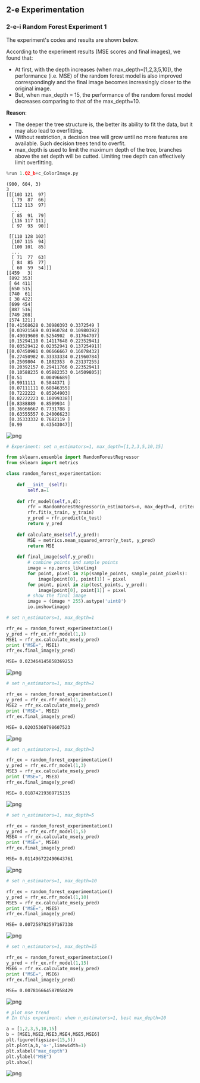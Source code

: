 ## 2-e Experimentation 

### 2-e-i Random Forest Experiment 1

The experiment's codes and results are shown below.

According to the experiment results (MSE scores and final images), we found that: 

- At first, with the depth increases (when max_depth=[1,2,3,5,10]), the performance (i.e. MSE) of the random forest model is also improved correspondingly and the final image becomes increasingly closer to the original image.
- But, when max_depth = 15, the performance of the random forest model decreases comparing to that of the max_depth=10.

**Reason**: 

- The deeper the tree structure is, the better its ability to fit the data, but it may also lead to overfitting.
- Without restriction, a decision tree will grow until no more features are available. Such decision trees tend to overfit.
- max_depth is used to limit the maximum depth of the tree, branches above the set depth will be cutted. Limiting tree depth can effectively limit overfitting. 


```python
%run 1.Q2_b+c_ColorImage.py
```

    (900, 604, 3)
    3
    [[[103 121  97]
      [ 79  87  66]
      [112 113  97]
      ...
      [ 85  91  79]
      [116 117 111]
      [ 97  93  90]]
    
     [[110 128 102]
      [107 115  94]
      [100 101  85]
      ...
      [ 71  77  63]
      [ 84  85  77]
      [ 60  59  54]]]
    [[459   3]
     [892 353]
     [ 64 411]
     [650 515]
     [740  61]
     [ 38 422]
     [699 454]
     [887 516]
     [749 208]
     [574 121]]
    [[0.41568628 0.30980393 0.3372549 ]
     [0.03921569 0.01960784 0.10980392]
     [0.49019608 0.5254902  0.31764707]
     [0.15294118 0.14117648 0.22352941]
     [0.03529412 0.02352941 0.13725491]]
    [[0.07450981 0.06666667 0.16078432]
     [0.27450982 0.33333334 0.21960784]
     [0.2509804  0.1882353  0.23137255]
     [0.20392157 0.29411766 0.22352941]
     [0.10588235 0.05882353 0.14509805]]
    [[0.51       0.00496689]
     [0.9911111  0.5844371 ]
     [0.07111111 0.68046355]
     [0.7222222  0.85264903]
     [0.82222223 0.10099338]]
    [[0.8388889  0.8509934 ]
     [0.36666667 0.7731788 ]
     [0.63555557 0.24006623]
     [0.35333332 0.7682119 ]
     [0.99       0.43543047]]



![png](output_1_1.png)



```python
# Experiment: set n_estimators=1, max_depth=[1,2,3,5,10,15]

from sklearn.ensemble import RandomForestRegressor
from sklearn import metrics

class random_forest_experimentation:
    
    def __init__(self):
        self.a=1
    
    def rfr_model(self,n,d):
        rfr = RandomForestRegressor(n_estimators=n, max_depth=d, criterion='mse')
        rfr.fit(x_train, y_train)
        y_pred = rfr.predict(x_test)
        return y_pred
    
    def calculate_mse(self,y_pred):
        MSE = metrics.mean_squared_error(y_test, y_pred)
        return MSE
    
    def final_image(self,y_pred):
        # combine points and sample points
        image = np.zeros_like(img)
        for point, pixel in zip(sample_points, sample_point_pixels):
            image[point[0], point[1]] = pixel
        for point, pixel in zip(test_points, y_pred):
            image[point[0], point[1]] = pixel
        # show the final image
        image = (image * 255).astype('uint8')
        io.imshow(image)      
```


```python
# set n_estimators=1, max_depth=1

rfr_ex = random_forest_experimentation()
y_pred = rfr_ex.rfr_model(1,1)
MSE1 = rfr_ex.calculate_mse(y_pred)
print ("MSE=", MSE1)
rfr_ex.final_image(y_pred)
```

    MSE= 0.023464145858369253



![png](output_3_1.png)



```python
# set n_estimators=1, max_depth=2

rfr_ex = random_forest_experimentation()
y_pred = rfr_ex.rfr_model(1,2)
MSE2 = rfr_ex.calculate_mse(y_pred)
print ("MSE=", MSE2)
rfr_ex.final_image(y_pred)
```

    MSE= 0.02035360798607523



![png](output_4_1.png)



```python
# set n_estimators=1, max_depth=3

rfr_ex = random_forest_experimentation()
y_pred = rfr_ex.rfr_model(1,3)
MSE3 = rfr_ex.calculate_mse(y_pred)
print ("MSE=", MSE3)
rfr_ex.final_image(y_pred)
```

    MSE= 0.01874219369715135



![png](output_5_1.png)



```python
# set n_estimators=1, max_depth=5

rfr_ex = random_forest_experimentation()
y_pred = rfr_ex.rfr_model(1,5)
MSE4 = rfr_ex.calculate_mse(y_pred)
print ("MSE=", MSE4)
rfr_ex.final_image(y_pred)
```

    MSE= 0.011496722490643761



![png](output_6_1.png)



```python
# set n_estimators=1, max_depth=10

rfr_ex = random_forest_experimentation()
y_pred = rfr_ex.rfr_model(1,10)
MSE5 = rfr_ex.calculate_mse(y_pred)
print ("MSE=", MSE5)
rfr_ex.final_image(y_pred)
```

    MSE= 0.007258782597167338



![png](output_7_1.png)



```python
# set n_estimators=1, max_depth=15

rfr_ex = random_forest_experimentation()
y_pred = rfr_ex.rfr_model(1,15)
MSE6 = rfr_ex.calculate_mse(y_pred)
print ("MSE=", MSE6)
rfr_ex.final_image(y_pred)
```

    MSE= 0.007816664587058429



![png](output_8_1.png)



```python
# plot mse trend
# In this experiment: when n_estimators=1, best max_depth=10

a = [1,2,3,5,10,15]
b = [MSE1,MSE2,MSE3,MSE4,MSE5,MSE6]
plt.figure(figsize=(15,5)) 
plt.plot(a,b,'o-',linewidth=1)   
plt.xlabel("max_depth") 
plt.ylabel("MSE")  
plt.show()
```


![png](output_9_0.png)

